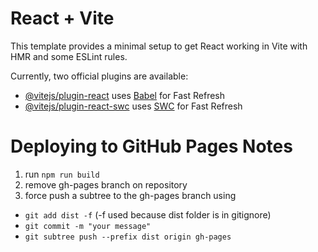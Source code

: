 # React + Vite

This template provides a minimal setup to get React working in Vite with HMR and some ESLint rules.

Currently, two official plugins are available:

- [@vitejs/plugin-react](https://github.com/vitejs/vite-plugin-react/blob/main/packages/plugin-react/README.md) uses [Babel](https://babeljs.io/) for Fast Refresh
- [@vitejs/plugin-react-swc](https://github.com/vitejs/vite-plugin-react-swc) uses [SWC](https://swc.rs/) for Fast Refresh


# Deploying to GitHub Pages Notes
1. run `npm run build`
2. remove gh-pages branch on repository
3. force push a subtree to the gh-pages branch using
- `git add dist -f` (-f used because dist folder is in gitignore)
- `git commit -m "your message"`
- `git subtree push --prefix dist origin gh-pages`